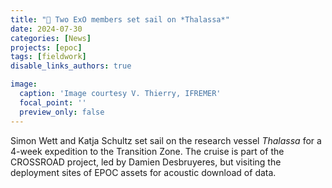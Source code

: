 ```yaml
---
title: "🚢 Two ExO members set sail on *Thalassa*"
date: 2024-07-30
categories: [News]
projects: [epoc]
tags: [fieldwork]
disable_links_authors: true

image:
  caption: 'Image courtesy V. Thierry, IFREMER'
  focal_point: ''
  preview_only: false
---
```


Simon Wett and Katja Schultz set sail on the research vessel *Thalassa* for a 4-week expedition to the Transition Zone.  The cruise is part of the CROSSROAD project, led by Damien Desbruyeres, but visiting the deployment sites of EPOC assets for acoustic download of data.

